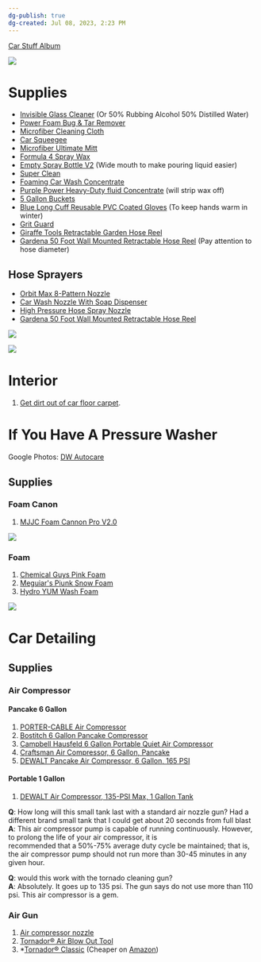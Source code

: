 ```yaml
---
dg-publish: true
dg-created: Jul 08, 2023, 2:23 PM
---
```


[Car Stuff Album](https://photos.app.goo.gl/DvV18m5FtLta4vZYA)

![](https://lh3.googleusercontent.com/pw/AIL4fc_F9Qnw6F--D2F8JcvpDipbabuKsRaNXuhbVlAPvagsGEiPWaeknA_qflf79FYuQv2gG8sXxaD99Y_RbhY3vdqDLcjVrRDYAVVSO8lBo5xUXiy4JK0K0Nf9FWhqqCPW5oJwfXul2Gc-gd3h_G8rnNvXNQ=w2644-h1983-s-no?authuser=1)

# Supplies

- [Invisible Glass Cleaner](https://www.amazon.com/Invisible-Glass-Premium-Cleaner-91164/dp/B0007OWD2M) (Or 50% Rubbing Alcohol 50% Distilled Water)
- [Power Foam Bug & Tar Remover](https://www.amazon.com/Turtle-Wax-50595-Power-Remover/dp/B01CAD5S6A)
- [Microfiber Cleaning Cloth](https://www.amazon.com/AmazonBasics-CW190423-24-Pack-Microfiber-Cleaning/dp/B009FUF6DM)
- [Car Squeegee](https://www.amazon.com/AmazonBasics-Window-Squeegee-Handle-Mirror/dp/B082XTPD7G)
- [Microfiber Ultimate Mitt](https://www.homedepot.com/p/Detailer-s-Choice-7-in-x-11-in-Microfiber-Ultimate-Mitt-2-303M-6/204981814)
- [Formula 4 Spray Wax](https://www.walmart.com/ip/Superior-Products-Formula-4-Spray-Wax-1-Gal/408393323)
- [Empty Spray Bottle V2](https://www.homedepot.com/p/HDX-32oz-Empty-Spray-Bottle-V2-HDX32102/320063601) (Wide mouth to make pouring liquid easier)
- [Super Clean](https://www.walmart.com/ip/Super-Clean-Tough-Task-Degreaser-32-Fluid-Ounce/35680296)
- [Foaming Car Wash Concentrate](https://www.walmart.com/ip/Rain-x-Foaming-Car-Wash-Concentrate-100oz-5072084W/16889040?from=/search)
- [Purple Power Heavy-Duty fluid Concentrate](https://www.walmart.com/ip/Purple-Power-Heavy-Duty-Vehicle-and-Boat-Pressure-Washer-fluid-Concentrate-1-Gallon-By-Aiken-Chemical/50941516) (will strip wax off)
- [5 Gallon Buckets](https://www.homedepot.com/p/HDX-5-Gallon-Natural-Paint-Bucket-05GHDXMX/314119192)
- [Blue Long Cuff Reusable PVC Coated Gloves](https://www.homedepot.com/p/HDX-Blue-Long-Cuff-Reusable-PVC-Coated-S-M-24120-08/319285646) (To keep hands warm in winter)
- [Grit Guard](https://www.amazon.com/Grit-Guard-Insert-Black-Diameter/dp/B001SIHVDM)
- [Giraffe Tools Retractable Garden Hose Reel](https://www.amazon.com/Giraffe-Retractable-Mounted-180%C2%B0Swivel-Bracket/dp/B081W9LGL2)
- [Gardena 50 Foot Wall Mounted Retractable Hose Reel](https://www.amazon.com/Gardena-18600-Mounted-Retractable-Standard/dp/B08M9QW3LB) (Pay attention to hose diameter)

## Hose Sprayers

- [Orbit Max 8-Pattern Nozzle](https://www.lowes.com/pd/Orbit-Max-8-Pattern-Nozzle/1000188693)
- [Car Wash Nozzle With Soap Dispenser](https://www.harborfreight.com/9-pattern-car-wash-nozzle-with-soap-dispenser-60773.html)
- [High Pressure Hose Spray Nozzle](https://www.amazon.com/Garden-Nozzle-Cannon-Bottle-Sprayer/dp/B096VCPFJV)
- [Gardena 50 Foot Wall Mounted Retractable Hose Reel](https://www.amazon.com/Gardena-18600-Mounted-Retractable-Standard/dp/B08M9QW3LB)



![](https://lh3.googleusercontent.com/pw/AIL4fc8WkrN28lCOVBCH24JjXE9qL_16gMsKaPF3llTYMzyJUZU4pbR0NIzjHtsXIWi12lj-urH3pthYpXVKEbi2Jr3aPN_a4fozvWqG87S38puFt0yHTNT0LWE6E19K0WmvGhwBmANcMXa4-_y8B9NfryTYoA=w2644-h1983-s-no?authuser=1)

![](https://lh3.googleusercontent.com/pw/AIL4fc__IHDnlJ2B9xN-z4PI1g8hOeJx6-OPUy1GPJlSK-_S53jG7RRYYVolhPn7anD3EhuFaPXsZYmYxQVJjjMlQVrq2ZT_aiZT9-i9VJEdCGl6P3KpCm5yicsj8USDFAPvZwGGeygsEmR2x0LgAlfFy1R-_w=w2644-h1983-s-no?authuser=1)

# Interior

1. [Get dirt out of car floor carpet](https://www.youtube.com/shorts/0XD5CV4iBPE).

# If You Have A Pressure Washer

Google Photos: [DW Autocare](https://photos.app.goo.gl/tHrXbEbUVJWwCYjAA)

## Supplies

### Foam Canon

1. [MJJC Foam Cannon Pro V2.0](https://mjjc.com/collections/foam-cannon-pro/products/foam-cannon-pro-1-4_quick_connector)

![](https://mjjc.com/cdn/shop/files/DSC_4250_2000x.jpg?v=1695444619)

### Foam

1. [Chemical Guys Pink Foam](https://www.amazon.com/gp/product/B071RKWXKV/ref=ppx_yo_dt_b_asin_title_o00_s00?ie=UTF8&th=1)
2. [Meguiar's Piunk Snow Foam](https://www.amazon.com/gp/product/B091G1WYCX/ref=ppx_yo_dt_b_search_asin_title?ie=UTF8&psc=1)
3. [Hydro YUM Wash Foam](https://www.amazon.com/dp/B0BGJ86W8W/?coliid=IYMUJ31FBRA9K&colid=3VJCHFO84X8TJ&psc=1&ref_=list_c_wl_lv_ov_lig_dp_it)

![](https://m.media-amazon.com/images/I/71-kw1a+sSL._AC_SL1500_.jpg)

# Car Detailing

## Supplies

### Air Compressor

#### Pancake 6 Gallon
  
1. [PORTER-CABLE Air Compressor](https://www.amazon.com/dp/B09BXYP2R9/?coliid=I1C9LICEYN4QYU&colid=3VJCHFO84X8TJ&psc=1&ref_=list_c_wl_lv_ov_lig_dp_it)
2. [Bostitch 6 Gallon Pancake Compressor](https://www.amazon.com/dp/B00UHNM1R0/?coliid=I3797KS45O76XB&colid=3VJCHFO84X8TJ&psc=0&ref_=list_c_wl_lv_ov_lig_dp_it)
3. [Campbell Hausfeld 6 Gallon Portable Quiet Air Compressor](https://www.amazon.com/dp/B01IE0USMC/?coliid=I1FPTAXIPXO7NM&colid=3VJCHFO84X8TJ&psc=1&ref_=list_c_wl_lv_ov_lig_dp_it "Campbell Hausfeld 6 Gallon Portable Quiet Air Compressor (DC060500)")
4. [Craftsman Air Compressor, 6 Gallon, Pancake](https://www.amazon.com/dp/B07KHHDJGD/?coliid=I3C99EFNLCT0D&colid=3VJCHFO84X8TJ&psc=1&ref_=list_c_wl_lv_ov_lig_dp_it)
5. [DEWALT Pancake Air Compressor, 6 Gallon, 165 PSI](https://www.amazon.com/dp/B00K34UZBW/?coliid=I34E8SKS8RALWU&colid=3VJCHFO84X8TJ&psc=1&ref_=list_c_wl_lv_ov_lig_dp_it)

#### Portable 1 Gallon

1. [DEWALT Air Compressor, 135-PSI Max, 1 Gallon Tank](https://www.amazon.com/dp/B000HZJMFM/?coliid=I32B7234GGPF5S&colid=3VJCHFO84X8TJ&psc=1&ref_=list_c_wl_lv_ov_lig_dp_it)

**Q**: How long will this small tank last with a standard air nozzle gun? Had a different brand small tank that I could get about 20 seconds from full blast  
**A**: This air compressor pump is capable of running continuously. However, to prolong the life of your air compressor, it is  
recommended that a 50%-75% average duty cycle be maintained; that is, the air compressor pump should not run more than 30-45 minutes in any given hour.

**Q**: would this work with the tornado cleaning gun?  
**A**: Absolutely. It goes up to 135 psi. The gun says do not use more than 110 psi. This air compressor is a gem.

### Air Gun

1. [Air compressor nozzle](https://www.homedepot.com/p/Husky-Blow-Gun-Kit-7-Piece-18249HOM/205331812)
2. [Tornador® Air Blow Out Tool](https://tornadortools.com/products/z-014-tornador%C2%AE-air-blow-out-tool)
3. *[Tornador® Classic](https://tornadortools.com/products/z-010-tornador%C2%AE-classic) (Cheaper on [Amazon](https://www.amazon.com/Tornador-Car-Cleaning-Tool-Z-010/dp/B0024J6JMI))